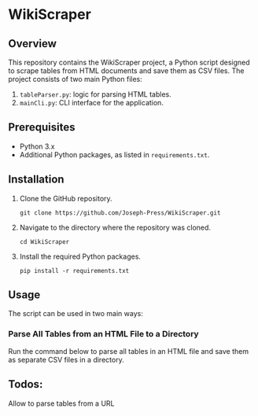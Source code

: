 # WikiScraper

## Overview
This repository contains the WikiScraper project, a Python script designed to scrape tables from HTML documents and save them as CSV files. The project consists of two main Python files:

1. `tableParser.py`:  logic for parsing HTML tables.
2. `mainCli.py`:  CLI interface for the application.

## Prerequisites

- Python 3.x
- Additional Python packages, as listed in `requirements.txt`.

## Installation

1. Clone the GitHub repository.
    ```
    git clone https://github.com/Joseph-Press/WikiScraper.git
    ```

2. Navigate to the directory where the repository was cloned.
    ```
    cd WikiScraper
    ```

3. Install the required Python packages.
    ```
    pip install -r requirements.txt
    ```

## Usage

The script can be used in two main ways:

### Parse All Tables from an HTML File to a Directory

Run the command below to parse all tables in an HTML file and save them as separate CSV files in a directory.


## Todos: 
Allow to parse tables from a URL
